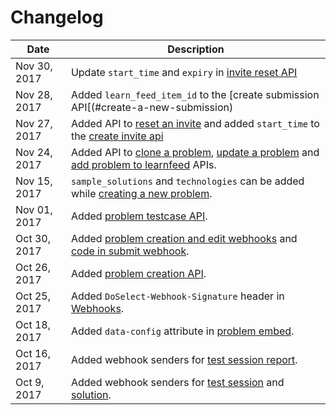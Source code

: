 # Changelog

Date         | Description
------------ | -----------
Nov 30, 2017 | Update `start_time` and `expiry` in [invite reset API](#reset-an-invite)
Nov 28, 2017 | Added `learn_feed_item_id` to the [create submission API[(#create-a-new-submission)
Nov 27, 2017 | Added API to [reset an invite](#reset-an-invite) and added `start_time` to the [create invite api](#create-a-new-invite)
Nov 24, 2017 | Added API to [clone a problem](#clone-a-problem), [update a problem](#update-a-problem) and [add problem to learnfeed](#add-problem-to-learn-feed) APIs.
Nov 15, 2017 | `sample_solutions` and `technologies` can be added while [creating a new problem](#create-a-problem).
Nov 01, 2017 | Added [problem testcase API](#problem-testcase-api).
Oct 30, 2017 | Added [problem creation and edit webhooks](#problem) and [code in submit webhook](#solution).
Oct 26, 2017 | Added [problem creation API](#create-a-problem).
Oct 25, 2017 | Added `DoSelect-Webhook-Signature` header in [Webhooks](#webhook-security).
Oct 18, 2017 | Added `data-config` attribute in [problem embed](#problem-embed).
Oct 16, 2017 | Added webhook senders for [test session report](#test-session).
Oct 9, 2017  | Added webhook senders for [test session](#test-session) and [solution](#solution).
